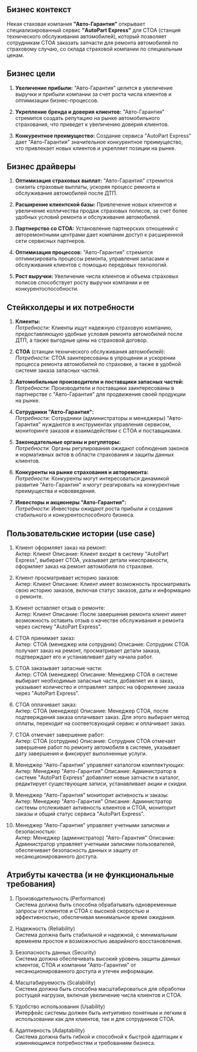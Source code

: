 ## Бизнес контекст

Некая стаховая компания **"Авто-Гарантия"** открывает специализированный сервис **"AutoPart Express"** для  СТОА (станция технического обслуживания автомобилей), который позволяет сотрудникам СТОА заказать запчасти для ремонта автомобилей по страховому случаю, со склада страховой компании по специальным ценам.

## Бизнес цели
1. **Увеличение прибыли:** "Авто-Гарантия" целится в увеличение выручки и прибыли компании за счет роста числа клиентов и оптимизации бизнес-процессов.

2. **Укрепление бренда и доверия клиентов:** "Авто-Гарантия" стремится создать репутацию на рынке автомобильного страхования, что приведет к увеличению доверия клиентов.

3. **Конкурентное преимущество:** Создание сервиса "AutoPart Express" дает "Авто-Гарантия" значительное конкурентное преимущество, что привлекает новых клиентов и укрепляет позиции на рынке.


## Бизнес драйверы

1. **Оптимизация страховых выплат:** "Авто-Гарантия" стремится снизить страховые выплаты, ускоряя процесс ремонта и обслуживания автомобилей после ДТП.

2. **Расширение клиентской базы:** Привлечение новых клиентов и увеличение колличества продаж страховых полисов, за счет более удобных условий ремонта и обслуживания автомобилей.

3. **Партнерство со СТОА:** Установление партнерских отношений с авторемонтными центрами дает компании доступ к расширенной сети сервисных партнеров.

4. **Оптимизация процессов:** "Авто-Гарантия" стремится оптимизировать процессы ремонта, управления запасами и обслуживания клиентов с помощью передовых технологий.

5. **Рост выручки:** Увеличение числа клиентов и объема страховых полисов способствует росту выручки компании и ее конкурентоспособности.

## Стейкхолдеры и их потребности

1. **Клиенты:**  
*Потребности:* Клиенты ищут надежную страховую компанию, предоставляющую удобные условия ремонта автомобилей после ДТП, а также выгодные цены на страховой договор.

2. **СТОА** (станции технического обслуживания автомобилей):  
*Потребности:* СТОА заинтересованы в упрощении и ускорении процесса ремонта автомобилей по страховке, а также в удобной системе заказа запасных частей.

3. **Автомобильные производители и поставщики запасных частей:**  
*Потребности:* Производители и поставщики заинтересованы в партнерстве с "Авто-Гарантия" для продвижения своей продукции на рынке.

4. **Сотрудники "Авто-Гарантия":**  
*Потребности:* Сотрудники (администраторы и менеджеры) "Авто-Гарантия" нуждаются в инструментах управления сервисом, мониторинге заказов и взаимодействии с СТОА и поставщиками.

5. **Законодательные органы и регуляторы:**  
*Потребности:* Органы регулирования ожидают соблюдения законов и нормативных актов в области страхования и защиты данных клиентов.

6. **Конкуренты на рынке страхования и авторемонта:**  
*Потребности:* Конкуренты могут интересоваться динамикой развития "Авто-Гарантия" и могут реагировать на конкурентные преимущества и нововведения.

7. **Инвесторы и акционеры "Авто-Гарантия":**  
*Потребности:* Инвесторы ожидают роста прибыли и создания стабильного и конкурентоспособного бизнеса.

## Пользовательские истории (use case)

1. Клиент оформляет заказ на ремонт:  
Актер: Клиент
Описание: Клиент входит в систему "AutoPart Express", выбирает СТОА, указывает детали неисправности, оформляет заказ на ремонт автомобиля по страховке.

2. Клиент просматривает историю заказов:   
Актер: Клиент
Описание: Клиент имеет возможность просматривать свою историю заказов, включая статус заказов, даты и информацию о ремонте.

3. Клиент оставляет отзыв о ремонте:  
Актер: Клиент
Описание: После завершения ремонта клиент имеет возможность оставить отзыв о качестве обслуживания и ремонта через систему "AutoPart Express".

4. СТОА принимает заказ:  
Актер: СТОА (менеджер или сотрудник)
Описание: Сотрудник СТОА получает заказ на ремонт, просматривает детали заказа, подтверждает его и устанавливает дату начала работ.

5. СТОА заказывает запасные части:  
Актер: СТОА (менеджер)
Описание: Менеджер СТОА в системе выбирает необходимые запасные части, добавляет их в заказ, указывает количество и отправляет запрос на оформление заказа через "AutoPart Express".

6. СТОА оплачивает заказ:  
Актер: СТОА (менеджер)
Описание: Менеджер СТОА, после подтверждения заказа оплачивает заказ. Для этого выбирает метод оплаты, переходит на соответсвующий сервис и оплачивает заказ.

7. СТОА отмечает завершение работ:  
Актер: СТОА (сотрудник)
Описание: Сотрудник СТОА отмечает завершение работ по ремонту автомобиля в системе, указывает дату завершения и фиксирует выполненные услуги.

8. Менеджер "Авто-Гарантия" управляет каталогом комплектующих:    
Актер: Менеджер "Авто-Гарантия"
Описание: Администратор в системе "AutoPart Express" добавляет новые запчасти в каталог, редактирует существующие записи, устанавливает акции и скидки.

9. Менеджер "Авто-Гарантия" мониторит активность и заказы:  
Актер: Менеджер "Авто-Гарантия"
Описание: Администратор системы отслеживает активность клиентов и СТОА, мониторит заказы и общий статус сервиса "AutoPart Express".

10. Менеджер "Авто-Гарантия" управляет учетными записями и безопасностью:  
Актер: Менеджер (администратор) "Авто-Гарантия"
Описание: Администратор управляет учетными записями пользователей, обеспечивает безопасность данных и защиту от несанкционированного доступа.

## Атрибуты качества (и не функциональные требования)

1. Производительность (Performance)  
Система должна быть способна обрабатывать одновременные запросы от клиентов и СТОА с высокой скоростью и эффективностью, обеспечивая минимальное время ожидания.

2. Надежность (Reliability)  
Система должна быть стабильной и надежной, с минимальным временем простоя и возможностью аварийного восстановления.

3. Безопасность данных (Security)   
Система должна обеспечивать высокий уровень защиты данных клиентов, СТОА и компании "Авто-Гарантия" от несанкционированного доступа и утечек информации.

4. Масштабируемость (Scalability)    
Система должна быть способна масштабироваться для обработки ростущей нагрузки, включая увеличение числа клиентов и СТОА.

5. Удобство использования (Usability)  
Интерфейс системы должен быть интуитивно понятным и легким в использовании как для клиентов, так и для сотрудников СТОА.

6. Адаптивность (Adaptability)  
Система должна быть гибкой и способной к быстрой адаптации к изменяющимся потребностям и требованиям бизнеса.
